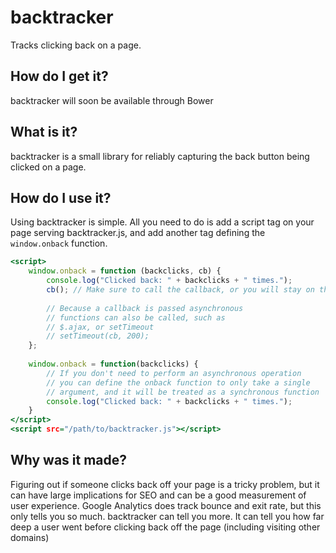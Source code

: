 backtracker
===========

Tracks clicking back on a page.

How do I get it?
----------------

backtracker will soon be available through Bower

What is it?
-----------

backtracker is a small library for reliably capturing the back button being clicked on a page.

How do I use it?
----------------

Using backtracker is simple. All you need to do is add a script tag on your page serving backtracker.js, and add another tag defining the `window.onback` function.

```.html
<script>
    window.onback = function (backclicks, cb) {
        console.log("Clicked back: " + backclicks + " times.");
        cb(); // Make sure to call the callback, or you will stay on the current page.
        
        // Because a callback is passed asynchronous
        // functions can also be called, such as
        // $.ajax, or setTimeout
        // setTimeout(cb, 200);
    };
    
    window.onback = function(backclicks) {
        // If you don't need to perform an asynchronous operation
        // you can define the onback function to only take a single
        // argument, and it will be treated as a synchronous function
        console.log("Clicked back: " + backclicks + " times.");
    }
</script>
<script src="/path/to/backtracker.js"></script>

```

Why was it made?
----------------

Figuring out if someone clicks back off your page is a tricky problem, but it can have large implications for SEO and can be a good measurement of user experience. Google Analytics does track bounce and exit rate, but this only tells you so much. backtracker can tell you more. It can tell you how far deep a user went before clicking back off the page (including visiting other domains)
